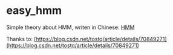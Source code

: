 # easy_hmm

Simple theory about HMM, writen in Chinese: [HMM](https://blessbingo.gitbook.io/garnet-tech/zi-ran-yu-yan-chu-li/gai-shuai-tu-mo-xing/sheng-cheng-shi-mo-xing/hmm)

Thanks to: [https://blog.csdn.net/tostq/article/details/70849271](https://blog.csdn.net/tostq/article/details/70849271)
